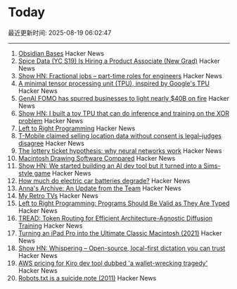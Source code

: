 # Today

最近更新时间: 2025-08-19 06:02:47

--- 
1. [Obsidian Bases](https://help.obsidian.md/bases) Hacker News
2. [Spice Data (YC S19) Is Hiring a Product Associate (New Grad)](https://www.ycombinator.com/companies/spice-data/jobs/RJz1peY-product-associate-new-grad) Hacker News
3. [Show HN: Fractional jobs – part-time roles for engineers](https://www.fractionaljobs.io) Hacker News
4. [A minimal tensor processing unit (TPU), inspired by Google's TPU](https://github.com/tiny-tpu-v2/tiny-tpu) Hacker News
5. [GenAI FOMO has spurred businesses to light nearly $40B on fire](https://www.theregister.com/2025/08/18/generative_ai_zero_return_95_percent/) Hacker News
6. [Show HN: I built a toy TPU that can do inference and training on the XOR problem](https://www.tinytpu.com) Hacker News
7. [Left to Right Programming](https://graic.net/p/left-to-right-programming) Hacker News
8. [T-Mobile claimed selling location data without consent is legal–judges disagree](https://arstechnica.com/tech-policy/2025/08/t-mobile-claimed-selling-location-data-without-consent-is-legal-judges-disagree/) Hacker News
9. [The lottery ticket hypothesis: why neural networks work](https://nearlyright.com/how-ai-researchers-accidentally-discovered-that-everything-they-thought-about-learning-was-wrong/) Hacker News
10. [Macintosh Drawing Software Compared](https://blog.gingerbeardman.com/2021/04/24/macintosh-drawing-software-compared/) Hacker News
11. [Show HN: We started building an AI dev tool but it turned into a Sims-style game](https://www.youtube.com/watch?v=sRPnX_f2V_c) Hacker News
12. [How much do electric car batteries degrade?](https://www.sustainabilitybynumbers.com/p/electric-car-battery-degradation) Hacker News
13. [Anna's Archive: An Update from the Team](https://annas-archive.org/blog/an-update-from-the-team.html) Hacker News
14. [My Retro TVs](https://www.myretrotvs.com/) Hacker News
15. [Left to Right Programming: Programs Should Be Valid as They Are Typed](https://graic.net/p/left-to-right-programming) Hacker News
16. [TREAD: Token Routing for Efficient Architecture-Agnostic Diffusion Training](https://arxiv.org/abs/2501.04765) Hacker News
17. [Turning an iPad Pro into the Ultimate Classic Macintosh (2021)](https://blog.gingerbeardman.com/2021/04/17/turning-an-ipad-pro-into-the-ultimate-classic-macintosh/) Hacker News
18. [Show HN: Whispering – Open-source, local-first dictation you can trust](https://github.com/epicenter-so/epicenter/tree/main/apps/whispering) Hacker News
19. [AWS pricing for Kiro dev tool dubbed 'a wallet-wrecking tragedy'](https://www.theregister.com/2025/08/18/aws_updated_kiro_pricing/) Hacker News
20. [Robots.txt is a suicide note (2011)](https://wiki.archiveteam.org/index.php/Robots.txt) Hacker News
